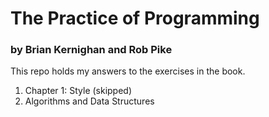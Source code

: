 # The Practice of Programming
### by Brian Kernighan and Rob Pike

This repo holds my answers to the exercises in the book.

1. Chapter 1: Style (skipped)
2. Algorithms and Data Structures
